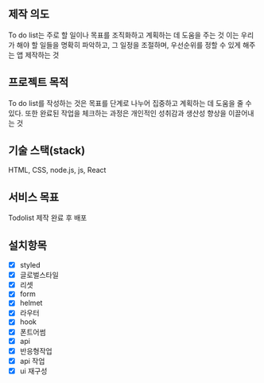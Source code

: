 ## 제작 의도

To do list는 주로 할 일이나 목표를 조직화하고 계획하는 데 도움을 주는 것
이는 우리가 해야 할 일들을 명확히 파악하고, 그 일정을 조절하며,
우선순위를 정할 수 있게 해주는 앱 제작하는 것

## 프로젝트 목적

To do list를 작성하는 것은 목표를 단계로 나누어 집중하고 계획하는 데 도움을 줄 수 있다.
또한 완료된 작업을 체크하는 과정은 개인적인 성취감과 생산성 향상을 이끌어내는 것

## 기술 스택(stack)

HTML, CSS, node.js, js, React

## 서비스 목표

Todolist 제작 완료 후 배포

## 설치항목

- [x] styled
- [x] 글로벌스타일
- [x] 리셋
- [x] form
- [x] helmet
- [x] 라우터
- [x] hook
- [x] 폰트어썸
- [x] api
- [x] 반응형작업
- [x] api 작업
- [x] ui 재구성

<!-- ## header

홈버튼과 검색, 회원가입을 위에 고정시키고
height 100px 부터 헤더표시가 된다.
로딩이 걸리면 로딩창을 잠시 띄워준다.

## Home

가로 사이즈가 줄여들때마다 글자와 자간 수정
이미지의 가로 세로를 줄여 일정한 비율 유지
탑버튼을 활용

## banner

인기영화 순위 1번째를 띄워주고 타이틀과 영화소개를 보여준다
play버튼을 추가해서 누르면 해당 배너 영화정보의 디테일로 넘어가게함

## showMovie

영화포스터 이미지 누르면 해당 디테일 페이지로 넘어가고
밑엔 영화제목이랑 평점 띄워주기
끝에 영화이미지를 반쯤 보여줌으로써 더 있음을 보여준다

## 반응형 작업

header - search 회원가입등 이벤트 버튼에 대해서 가로 사이즈가 줄여들때마다 반응하게 수정
영화리스트 - 영화 포스터들이 일정한 간격을 유지하면서 브라우저 가로사이즈에 맞춰서 수정
탑버튼과 뒤로가기 버튼은 브라우저의 가로가 550이하가 되었을때 사라진다

## search

검색하는 영화를 input에 검색하면 해당하는 검색결과가 나온다
검색결과의 이미지나 타이틀 중 아무거나 눌러도 해당 디테일로 넘어간다
뒤로가기 버튼 누르면 다시 검색창이 뜬다

## 로그인창과 회원가입창

회원가입창에 들어가고 회원이 아니면 로그인창으로 넘어가게 해준다
아이디와 비밀번호는 8자이상이 아니면 에러창이 뜬다
이메일은 @를 포함시키지 않으면 포함시키라는 창이 뜨고
뒷자리까지 완성시키란 창이 뜬다 -->
